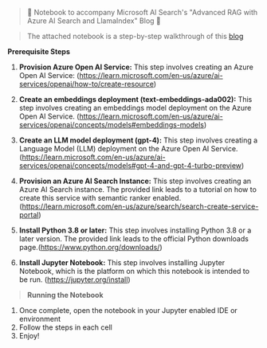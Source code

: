 > 🚀 Notebook to accompany Microsoft AI Search's "Advanced RAG with Azure AI Search and LlamaIndex" Blog 🚀

>The attached notebook is a step-by-step walkthrough of this [blog](https://techcommunity.microsoft.com/t5/ai-azure-ai-services-blog/advanced-rag-with-azure-ai-search-and-llamaindex/ba-p/4115007)

**Prerequisite Steps**
1. **Provision Azure Open AI Service:** This step involves creating an Azure Open AI Service: (https://learn.microsoft.com/en-us/azure/ai-services/openai/how-to/create-resource)

2. **Create an embeddings deployment (text-embeddings-ada002):** This step involves creating an embeddings model deployment on the Azure Open AI Service. (https://learn.microsoft.com/en-us/azure/ai-services/openai/concepts/models#embeddings-models)

3. **Create an LLM model deployment (gpt-4):** This step involves creating a Language Model (LLM) deployment on the Azure Open AI Service. (https://learn.microsoft.com/en-us/azure/ai-services/openai/concepts/models#gpt-4-and-gpt-4-turbo-preview)

4. **Provision an Azure AI Search Instance:** This step involves creating an Azure AI Search instance. The provided link leads to a tutorial on how to create this service with semantic ranker enabled. (https://learn.microsoft.com/en-us/azure/search/search-create-service-portal)

5. **Install Python 3.8 or later:** This step involves installing Python 3.8 or a later version. The provided link leads to the official Python downloads page.(https://www.python.org/downloads/)

6. **Install Jupyter Notebook:** This step involves installing Jupyter Notebook, which is the platform on which this notebook is intended to be run. (https://jupyter.org/install)

>**Running the Notebook**
1. Once complete, open the notebook in your Jupyter enabled IDE or environment
2. Follow the steps in each cell
3. Enjoy!
